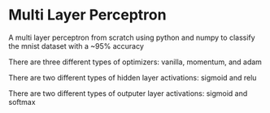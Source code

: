 # Multi Layer Perceptron

A multi layer perceptron from scratch using python and numpy to classify the mnist dataset with a ~95% accuracy

There are three different types of optimizers: vanilla, momentum, and adam

There are two different types of hidden layer activations: sigmoid and relu

There are two different types of outputer layer activations: sigmoid and softmax